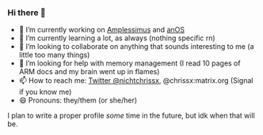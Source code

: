 ### Hi there 👋

- 🔭 I’m currently working on [Amplessimus](https://github.com/Ampless/Amplessimus) and [anOS](https://github.com/Ampless/anos)
- 🌱 I’m currently learning a lot, as always (nothing specific rn)
- 👯 I’m looking to collaborate on anything that sounds interesting to me (a little too many things)
- 🤔 I’m looking for help with memory management (I read 10 pages of ARM docs and my brain went up in flames)
- 📫 How to reach me: [Twitter @nichtchrissx](https://twitter.com/nichtchrissx), @chrissx:matrix.org (Signal if you know me)
- 😄 Pronouns: they/them (or she/her)

I plan to write a proper profile _some_ time in the future, but idk when that will be.
